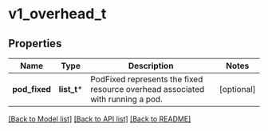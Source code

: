 # v1_overhead_t

## Properties
Name | Type | Description | Notes
------------ | ------------- | ------------- | -------------
**pod_fixed** | **list_t*** | PodFixed represents the fixed resource overhead associated with running a pod. | [optional] 

[[Back to Model list]](../README.md#documentation-for-models) [[Back to API list]](../README.md#documentation-for-api-endpoints) [[Back to README]](../README.md)


